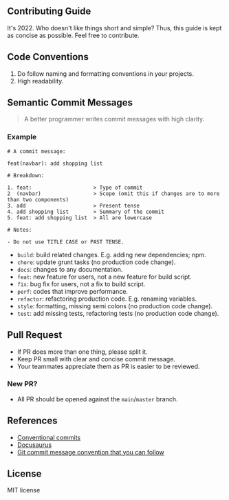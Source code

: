 ## Contributing Guide

It's 2022. Who doesn't like things short and simple? Thus, this guide is kept as concise as possible. Feel free to contribute.

## Code Conventions

1. Do follow naming and formatting conventions in your projects.
2. High readability.

## Semantic Commit Messages

> A better programmer writes commit messages with high clarity.

### Example

```
# A commit message:

feat(navbar): add shopping list

# Breakdown:

1. feat:                    > Type of commit
2  (navbar)                 > Scope (omit this if changes are to more than two components)
3. add                      > Present tense
4. add shopping list        > Summary of the commit
5. feat: add shopping list  > All are lowercase

# Notes:

- Do not use TITLE CASE or PAST TENSE.
```

- `build`: build related changes. E.g. adding new dependencies; npm.
- `chore`: update grunt tasks (no production code change).
- `docs`: changes to any documentation.
- `feat`: new feature for users, not a new feature for build script.
- `fix`: bug fix for users, not a fix to build script.
- `perf`: codes that improve performance.
- `refactor`: refactoring production code. E.g. renaming variables.
- `style`: formatting, missing semi colons (no production code change).
- `test`: add missing tests, refactoring tests (no production code change).

## Pull Request

- If PR does more than one thing, please split it.
- Keep PR small with clear and concise commit message.
- Your teammates appreciate them as PR is easier to be reviewed.

### New PR?

- All PR should be opened against the `main`/`master` branch.

## References

- [Conventional commits](https://www.conventionalcommits.org/en/v1.0.0/)
- [Docusaurus](https://github.com/facebook/docusaurus)
- [Git commit message convention that you can follow](https://dev.to/i5han3/git-commit-message-convention-that-you-can-follow-1709)

## License

MIT license